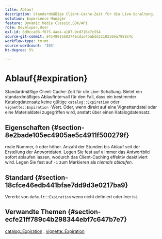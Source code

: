 ```yaml
---
title: Ablauf
description: Standardmäßige Client-Cache-Zeit für die Live-Schaltung.
solution: Experience Manager
feature: Dynamic Media Classic,SDK/API
role: Developer,User
exl-id: 6d9cca06-f675-4ae4-a187-9cd716e7c554
source-git-commit: 8454991568374ecd1c4babdd3210250ea7988c4c
workflow-type: tm+mt
source-wordcount: '103'
ht-degree: 5%

---
```


# Ablauf{#expiration}

Standardmäßige Client-Cache-Zeit für die Live-Schaltung. Bietet ein standardmäßiges Ablaufintervall für den Fall, dass ein bestimmter Katalogdatensatz keine gültige `catalog::Expiration` oder `vignette::Expiration` -Wert. Oder, wenn direkt auf eine Vignettendatei oder eine Materialdatei zugegriffen wird, anstatt über einen Katalogdatensatz.

## Eigenschaften {#section-8e2bade105ec4905ae5c4911f500279f}

reale Nummer, `0` oder höher. Anzahl der Stunden bis Ablauf seit der Erstellung der Antwortdaten. Legen Sie fest auf `0` immer das Antwortbild sofort ablaufen lassen, wodurch das Client-Caching effektiv deaktiviert wird. Legen Sie fest auf `-1` zum Markieren als *niemals ablaufen*.

## Standard {#section-18cfce46edb441bfae7dd9d3e0217ba9}

Vererbt von `default::Expiration` wenn nicht definiert oder leer ist.

## Verwandte Themen {#section-ecfe21ff789c4b298344ebf7c647b7e7}

[catalog::Expiration](../../../../../ir-api/material-cat/image-rendering-api-ref/c-ir-material-catalog/c-ir-material-data-reference/r-ir-expiration-dataref.md#reference-5e93943abff54c93bf85aae3b911a3ce) , [vignette::Expiration](../../../../../ir-api/material-cat/image-rendering-api-ref/c-ir-material-catalog/c-ir-vignette-map-reference/r-ir-expiration-vignette.md#reference-df80829da93e4c0ab3f97a1792d9c74c)

